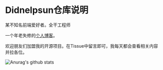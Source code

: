 # Didnelpsun仓库说明

某不知名前端爱好者。全干工程师

一个年老失修的[个人博客](https://didnelpsun.github.io)。

欢迎朋友们加盟我的开源项目。在Tissue中留言即可，我每天都会查看相关内容并拉各位。

![Anurag's github stats](https://github-readme-stats.vercel.app/api?username=Didnelpsun&show_icons=true&theme=dark)
